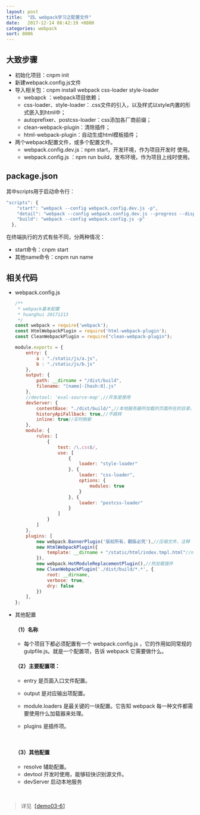 ```yaml
---
layout: post
title:  "四、webpack学习之配置文件"
date:   2017-12-14 08:42:19 +0800
categories: webpack
sort: 0806
---
```


## 大致步骤

- 初始化项目：cnpm init
- 新建webpack.config.js文件
- 导入相关包：cnpm install webpack css-loader style-loader
  - webapck ：webpack项目依赖；
  - css-loader、style-loader：.css文件的引入，以及样式以style内置的形式嵌入到html中；
  - autoprefixer、postcss-loader：css添加各厂商前缀；
  - clean-webpack-plugin：清除插件；
  - html-webpack-plugin：自动生成html模板插件；
- 两个webpack配置文件，或多个配置文件。
  - webpack.config.dev.js：npm start，开发环境，作为项目开发时 使用。
  - webpack.config.js ：npm run build，发布环境，作为项目上线时使用。



## package.json

其中scripts用于启动命令行：

```js
"scripts": {
    "start": "webpack --config webpack.config.dev.js -p", 
    "detail": "webpack --config webpack.config.dev.js --progress --display-modules --display-reasons --colors ",
    "build": "webpack --config webpack.config.js -p"
  },
```

在终端执行的方式有些不同，分两种情况：

- start命令：cnpm start
- 其他name命令：cnpm run name 



## 相关代码

- webpack.config.js

  ```js
  /**
   * webpack基本配置
   * huanghui 20171213
   */
  const webpack = require('webpack');
  const HtmlWebpackPlugin = require('html-webpack-plugin');
  const CleanWebpackPlugin = require("clean-webpack-plugin");

  module.exports = {
      entry: {
          a : "./static/js/a.js",
          b : "./static/js/b.js"
      },
      output: {
          path: __dirname + "/dist/build",
          filename: "[name]-[hash:8].js"
      },
      //devtool: 'eval-source-map',//开发是使用
      devServer: {
          contentBase: "./dist/build/",//本地服务器所加载的页面所在的目录，默认8080端口
          historyApiFallback: true,//不跳转
          inline: true//实时刷新
      },
      module: {
          rules: [
              {
                  test: /\.css$/,
                  use: [
                      {
                          loader: "style-loader"
                      }, {
                          loader: "css-loader",
                          options: {
                              modules: true
                          }
                      }, {
                          loader: "postcss-loader"
                      }
                  ]
              }
          ]
      },
      plugins: [
          new webpack.BannerPlugin('版权所有，翻版必究'),//压缩文件，注释
          new HtmlWebpackPlugin({
              template: __dirname + "/static/html/index.tmpl.html"//new 一个这个插件的实例，并传入相关的参数
          }),
          new webpack.HotModuleReplacementPlugin(),//热加载插件
          new CleanWebpackPlugin('./dist/build/*.*', {
              root: __dirname,
              verbose: true,
              dry: false
          })
      ],
  };
  ```

- 其他配置

  #### （1）名称

  - 每个项目下都必须配置有一个 webpack.config.js ，它的作用如同常规的 gulpfile.js。就是一个配置项，告诉 webpack 它需要做什么。

  #### （2）主要配置项：

  - entry 是页面入口文件配置。

  - output 是对应输出项配置。

  - module.loaders 是最关键的一块配置。它告知 webpack 每一种文件都需要使用什么加载器来处理。

  - plugins 是插件项。

    ​

  #### （3）其他配置

  - resolve 辅助配置。
  - devtool  开发时使用，能够较快识别源文件。
  - devServer 启动本地服务

  ​

> 详见【[demo03-6](https://github.com/huanghui8030/webpack/tree/master/demo03-6)】

